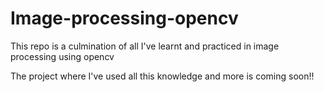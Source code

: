 # Image-processing-opencv

This repo is a culmination of all I've learnt and practiced in image processing using opencv

The project where I've used all this knowledge and more is coming soon!!
